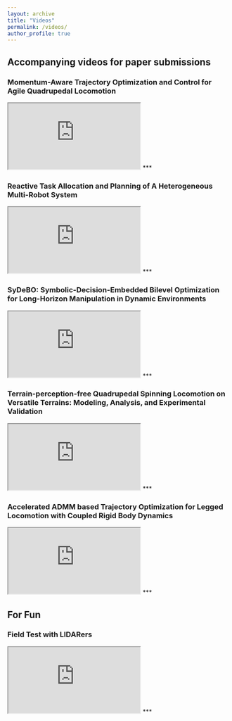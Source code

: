 ```yaml
---
layout: archive
title: "Videos"
permalink: /videos/
author_profile: true
---
```


## Accompanying videos for paper submissions
### Momentum-Aware Trajectory Optimization and Control for Agile Quadrupedal Locomotion

<iframe class="embed-responsive-item" src="https://www.youtube.com/embed/6M78cM0cgCM"></iframe>
***

### Reactive Task Allocation and Planning of A Heterogeneous Multi-Robot System


<iframe class="embed-responsive-item" src="https://www.youtube.com/embed/xtjLYctN03Y"></iframe>
***

### SyDeBO: Symbolic-Decision-Embedded Bilevel Optimization for Long-Horizon Manipulation in Dynamic Environments


<iframe class="embed-responsive-item" src="https://www.youtube.com/embed/lkhr3UiiDuw"></iframe>
***

### Terrain-perception-free Quadrupedal Spinning Locomotion on Versatile Terrains: Modeling, Analysis, and Experimental Validation


<iframe class="embed-responsive-item" src="https://www.youtube.com/embed/MgGrAC3NSyI"></iframe>
***

### Accelerated ADMM based Trajectory Optimization for Legged Locomotion with Coupled Rigid Body Dynamics


<iframe class="embed-responsive-item" src="https://www.youtube.com/embed/BP3YILbidN0"></iframe>
***

## For Fun
### Field Test with LIDARers

<iframe class="embed-responsive-item" src="https://www.youtube.com/embed/nybqZQcNP-w"></iframe>
***

